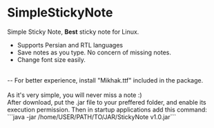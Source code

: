 # SimpleStickyNote
Simple Sticky Note, **Best** sticky note for Linux.
- Supports Persian and RTL languages
- Save notes as you type. No concern of missing notes.
- Change font size easily.
<br>
-- For better experience, install "Mikhak.ttf" included in the package.
<br>
<br>
As it's very simple, you will never miss a note :)
<br>
After download, put the .jar file to your preffered folder, and enable its execution permission. Then in startup applications add this command:<br>
```java -jar /home/USER/PATH/TO/JAR/StickyNote v1.0.jar```

